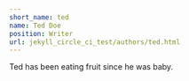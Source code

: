 ```yaml
---
short_name: ted
name: Ted Doe
position: Writer
url: jekyll_circle_ci_test/authors/ted.html
---
```

Ted has been eating fruit since he was baby.